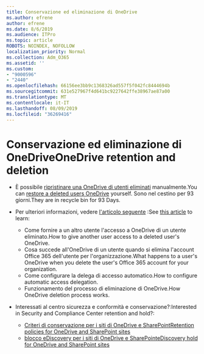 ```yaml
---
title: Conservazione ed eliminazione di OneDrive
ms.author: efrene
author: efrene
ms.date: 8/6/2019
ms.audience: ITPro
ms.topic: article
ROBOTS: NOINDEX, NOFOLLOW
localization_priority: Normal
ms.collection: Adm_O365
ms.assetid: ''
ms.custom:
- "9000596"
- "2440"
ms.openlocfilehash: 66156ee3bb9c1368326ad557f5f042fc8444694b
ms.sourcegitcommit: 631e527967f4d641bc9227642ffe38967ae87a00
ms.translationtype: MT
ms.contentlocale: it-IT
ms.lasthandoff: 08/09/2019
ms.locfileid: "36269416"
---
```

# <a name="onedrive-retention-and-deletion"></a><span data-ttu-id="56a45-102">Conservazione ed eliminazione di OneDrive</span><span class="sxs-lookup"><span data-stu-id="56a45-102">OneDrive retention and deletion</span></span>

- <span data-ttu-id="56a45-103">È possibile [ripristinare una OneDrive di utenti eliminati](https://docs.microsoft.com/onedrive/restore-deleted-onedrive) manualmente.</span><span class="sxs-lookup"><span data-stu-id="56a45-103">You can [restore a deleted users OneDrive](https://docs.microsoft.com/onedrive/restore-deleted-onedrive) yourself.</span></span> <span data-ttu-id="56a45-104">Sono nel cestino per 93 giorni.</span><span class="sxs-lookup"><span data-stu-id="56a45-104">They are in recycle bin for 93 Days.</span></span> 

- <span data-ttu-id="56a45-105">Per ulteriori informazioni, vedere [l'articolo seguente](https://docs.microsoft.com/onedrive/restore-deleted-onedrive) :</span><span class="sxs-lookup"><span data-stu-id="56a45-105">See [this article](https://docs.microsoft.com/onedrive/restore-deleted-onedrive) to learn:</span></span>
    - <span data-ttu-id="56a45-106">Come fornire a un altro utente l'accesso a OneDrive di un utente eliminato.</span><span class="sxs-lookup"><span data-stu-id="56a45-106">How to give another user access to a deleted user's OneDrive.</span></span>
    - <span data-ttu-id="56a45-107">Cosa succede all'OneDrive di un utente quando si elimina l'account Office 365 dell'utente per l'organizzazione.</span><span class="sxs-lookup"><span data-stu-id="56a45-107">What happens to a user's OneDrive when you delete the user's Office 365 account for your organization.</span></span>
    - <span data-ttu-id="56a45-108">Come configurare la delega di accesso automatico.</span><span class="sxs-lookup"><span data-stu-id="56a45-108">How to configure automatic access delegation.</span></span>
    - <span data-ttu-id="56a45-109">Funzionamento del processo di eliminazione di OneDrive.</span><span class="sxs-lookup"><span data-stu-id="56a45-109">How OneDrive deletion process works.</span></span>

- <span data-ttu-id="56a45-110">Interessati al centro sicurezza e conformità e conservazione?:</span><span class="sxs-lookup"><span data-stu-id="56a45-110">Interested in Security and Compliance Center retention and hold?:</span></span>
    - [<span data-ttu-id="56a45-111">Criteri di conservazione per i siti di OneDrive e SharePoint</span><span class="sxs-lookup"><span data-stu-id="56a45-111">Retention policies for OneDrive and SharePoint sites</span></span>](https://docs.microsoft.com/office365/securitycompliance/retention-policies?redirectSourcePath=%252farticle%252f5e377752-700d-4870-9b6d-12bfc12d2423#content-in-onedrive-accounts-and-sharepoint-sites)
    - [<span data-ttu-id="56a45-112">blocco eDiscovery per i siti di OneDrive e SharePoint</span><span class="sxs-lookup"><span data-stu-id="56a45-112">eDiscovery hold for OneDrive and SharePoint sites</span></span>](https://docs.microsoft.com/office365/securitycompliance/ediscovery-cases#step-4-place-content-locations-on-hold)



